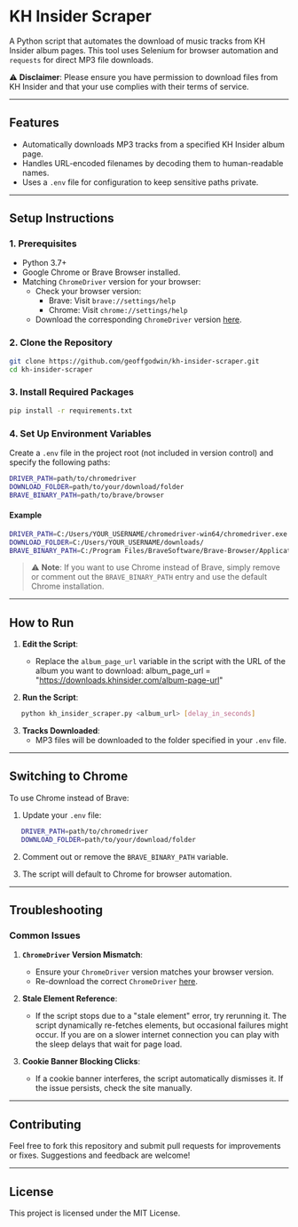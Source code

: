 # **KH Insider Scraper**

A Python script that automates the download of music tracks from KH Insider album pages. This tool uses Selenium for browser automation and `requests` for direct MP3 file downloads.  

⚠️ **Disclaimer**: Please ensure you have permission to download files from KH Insider and that your use complies with their terms of service.

---

## **Features**
- Automatically downloads MP3 tracks from a specified KH Insider album page.
- Handles URL-encoded filenames by decoding them to human-readable names.
- Uses a `.env` file for configuration to keep sensitive paths private.

---

## **Setup Instructions**

### **1. Prerequisites**
- Python 3.7+
- Google Chrome or Brave Browser installed.
- Matching `ChromeDriver` version for your browser:
  - Check your browser version:
    - Brave: Visit `brave://settings/help`
    - Chrome: Visit `chrome://settings/help`
  - Download the corresponding `ChromeDriver` version [here](https://chromedriver.chromium.org/downloads).

### **2. Clone the Repository**
```bash
git clone https://github.com/geoffgodwin/kh-insider-scraper.git  
cd kh-insider-scraper
```

### **3. Install Required Packages**
```bash
pip install -r requirements.txt
```

### **4. Set Up Environment Variables**
Create a `.env` file in the project root (not included in version control) and specify the following paths:

```bash
DRIVER_PATH=path/to/chromedriver  
DOWNLOAD_FOLDER=path/to/your/download/folder  
BRAVE_BINARY_PATH=path/to/brave/browser
```

#### **Example**
```bash
DRIVER_PATH=C:/Users/YOUR_USERNAME/chromedriver-win64/chromedriver.exe  
DOWNLOAD_FOLDER=C:/Users/YOUR_USERNAME/downloads/  
BRAVE_BINARY_PATH=C:/Program Files/BraveSoftware/Brave-Browser/Application/brave.exe  
```

> ⚠️ **Note**: If you want to use Chrome instead of Brave, simply remove or comment out the `BRAVE_BINARY_PATH` entry and use the default Chrome installation.

---

## **How to Run**

1. **Edit the Script**:
   - Replace the `album_page_url` variable in the script with the URL of the album you want to download:
     album_page_url = "https://downloads.khinsider.com/album-page-url"

2. **Run the Script**:
```bash
   python kh_insider_scraper.py <album_url> [delay_in_seconds]
```

3. **Tracks Downloaded**:
   - MP3 files will be downloaded to the folder specified in your `.env` file.

---

## **Switching to Chrome**
To use Chrome instead of Brave:
1. Update your `.env` file:
```bash
   DRIVER_PATH=path/to/chromedriver  
   DOWNLOAD_FOLDER=path/to/your/download/folder  
```

2. Comment out or remove the `BRAVE_BINARY_PATH` variable.

3. The script will default to Chrome for browser automation.

---

## **Troubleshooting**

### **Common Issues**

1. **`ChromeDriver` Version Mismatch**:
   - Ensure your `ChromeDriver` version matches your browser version.  
   - Re-download the correct `ChromeDriver` [here](https://chromedriver.chromium.org/downloads).

2. **Stale Element Reference**:
   - If the script stops due to a "stale element" error, try rerunning it. The script dynamically re-fetches elements, but occasional failures might occur. If you are on a slower internet connection you can play with the sleep delays that wait for page load.

3. **Cookie Banner Blocking Clicks**:
   - If a cookie banner interferes, the script automatically dismisses it. If the issue persists, check the site manually.

---

## **Contributing**
Feel free to fork this repository and submit pull requests for improvements or fixes. Suggestions and feedback are welcome!

---

## **License**
This project is licensed under the MIT License.
